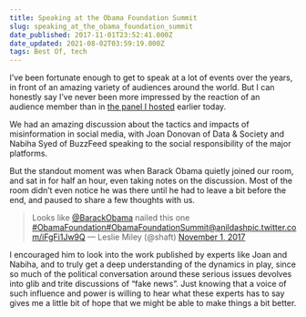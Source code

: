 ```yaml
---
title: Speaking at the Obama Foundation Summit
slug: speaking_at_the_obama_foundation_summit
date_published: 2017-11-01T23:52:41.000Z
date_updated: 2021-08-02T03:59:19.000Z
tags: Best Of, tech
---
```


I’ve been fortunate enough to get to speak at a lot of events over the years, in front of an amazing variety of audiences around the world. But I can honestly say I’ve never been more impressed by the reaction of an audience member than in [the panel I hosted](https://www.obama.org/summit/breakouts/#block3) earlier today.

We had an amazing discussion about the tactics and impacts of misinformation in social media, with Joan Donovan of Data & Society and Nabiha Syed of BuzzFeed speaking to the social responsibility of the major platforms.

But the standout moment was when Barack Obama quietly joined our room, and sat in for half an hour, even taking notes on the discussion. Most of the room didn’t even notice he was there until he had to leave a bit before the end, and paused to share a few thoughts with us.

> Looks like [@BarackObama](https://twitter.com/BarackObama?ref_src=twsrc%5Etfw) nailed this one [#ObamaFoundation](https://twitter.com/hashtag/ObamaFoundation?src=hash&amp;ref_src=twsrc%5Etfw)[#ObamaFoundationSummit](https://twitter.com/hashtag/ObamaFoundationSummit?src=hash&amp;ref_src=twsrc%5Etfw)[@anildash](https://twitter.com/anildash?ref_src=twsrc%5Etfw)[pic.twitter.com/iFgFi1Jw9Q](https://t.co/iFgFi1Jw9Q)
> &mdash; Leslie Miley (@shaft) [November 1, 2017](https://twitter.com/shaft/status/925808391620046848?ref_src=twsrc%5Etfw)

I encouraged him to look into the work published by experts like Joan and Nabiha, and to truly get a deep understanding of the dynamics in play, since so much of the political conversation around these serious issues devolves into glib and trite discussions of “fake news”. Just knowing that a voice of such influence and power is willing to hear what these experts has to say gives me a little bit of hope that we might be able to make things a bit better.
